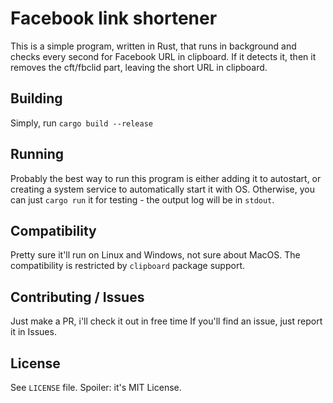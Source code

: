 # Facebook link shortener

This is a simple program, written in Rust, that runs in background and checks every second for Facebook URL in clipboard. If it detects it, then it removes the cft/fbclid part, leaving the short URL in clipboard.

## Building

Simply, run `cargo build --release`

## Running

Probably the best way to run this program is either adding it to autostart, or creating a system service to automatically start it with OS.
Otherwise, you can just `cargo run` it for testing - the output log will be in `stdout`.

## Compatibility

Pretty sure it'll run on Linux and Windows, not sure about MacOS. The compatibility is restricted by `clipboard` package support.

## Contributing / Issues

Just make a PR, i'll check it out in free time
If you'll find an issue, just report it in Issues.

## License

See `LICENSE` file.
Spoiler: it's MIT License.
